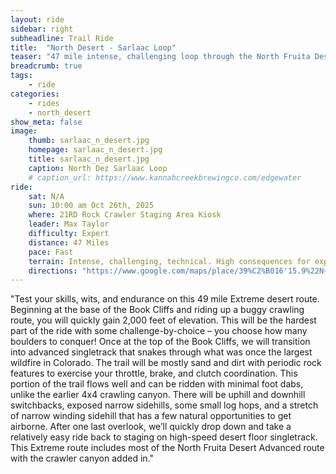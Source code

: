 ```yaml
---
layout: ride
sidebar: right
subheadline: Trail Ride
title:  "North Desert - Sarlaac Loop"
teaser: "47 mile intense, challenging loop through the North Fruita Desert Book Cliffs."
breadcrumb: true
tags:
    - ride
categories:
    - rides
    - north_desert
show_meta: false    
image:
    thumb: sarlaac_n_desert.jpg
    homepage: sarlaac_n_desert.jpg
    title: sarlaac_n_desert.jpg
    caption: North Dez Sarlaac Loop
    # caption_url: https://www.kannahcreekbrewingco.com/edgewater
ride:
    sat: N/A
    sun: 10:00 am Oct 26th, 2025
    where: 21RD Rock Crawler Staging Area Kiosk
    leader: Max Taylor
    difficulty: Expert
    distance: 47 Miles
    pace: Fast
    terrain: Intense, challenging, technical. High consequences for exposure, switchbacks, ledges, step-ups, rock steps on narrow sidehill, valley overlooks, ravines, rock pinchers, large boulders/rock crawling route, small logs.
    directions: "https://www.google.com/maps/place/39%C2%B016'15.9%22N+108%C2%B036'30.4%22W/@39.2710821,-108.6110239,849m/data=!3m2!1e3!4b1!4m4!3m3!8m2!3d39.271078!4d-108.608449!5m1!1e1?entry=ttu&g_ep=EgoyMDI1MDYyMy4yIKXMDSoASAFQAw%3D%3D"
---
```

"Test your skills, wits, and endurance on this 49 mile Extreme desert route. Beginning at the base of the Book Cliffs and riding up a buggy crawling route, you will quickly gain 2,000 feet of elevation. This will be the hardest part of the ride with some challenge-by-choice – you choose how many boulders to conquer! Once at the top of the Book Cliffs, we will transition into advanced singletrack that snakes through what was once the largest wildfire in Colorado. The trail will be mostly sand and dirt with periodic rock features to exercise your throttle, brake, and clutch coordination. This portion of the trail flows well and can be ridden with minimal foot dabs, unlike the earlier 4x4 crawling canyon. There will be uphill and downhill switchbacks, exposed narrow sidehills, some small log hops, and a stretch of narrow winding sidehill that has a few natural opportunities to get airborne. After one last overlook, we’ll quickly drop down and take a relatively easy ride back to staging on high-speed desert floor singletrack. This Extreme route includes most of the North Fruita Desert Advanced route with the crawler canyon added in."